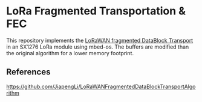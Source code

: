 # LoRa Fragmented Transportation & FEC

This repository implements the [LoRaWAN fragmented DataBlock Transport](https://lora-alliance.org/sites/default/files/2018-09/fragmented_data_block_transport_v1.0.0.pdf) in an SX1276 LoRa module using mbed-os.
The buffers are modified than the original algorithm for a lower memory footprint.

## References
https://github.com/JiapengLi/LoRaWANFragmentedDataBlockTransportAlgorithm
